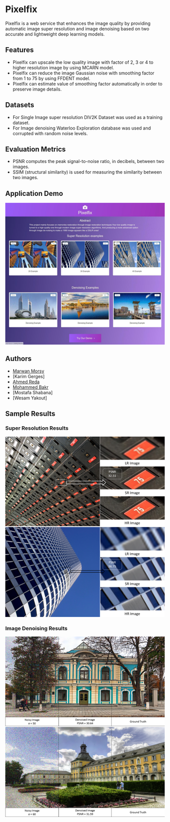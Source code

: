 # Pixelfix

Pixelfix is a web service that enhances the image quality by providing automatic image super resolution and image denoising based on two accurate and lightweight deep learning models.

## Features 

* Pixelfix can upscale the low quality image with factor of 2, 3 or 4 to higher resolution image by using MCARN model.
* Pixelfix can reduce the image Gaussian noise with smoothing factor from 1 to 75 by using FFDENT model.
* Pixelfix can estimate value of smoothing factor automatically in order to preserve image details.


## Datasets

* For Single Image super resolution DIV2K Dataset was used as a training dataset.
* For Image denoising Waterloo Exploration database was used and corrupted with random noise levels.

## Evaluation Metrics

* PSNR computes the peak signal-to-noise ratio, in decibels, between two images.
* SSIM (structural similarity) is used for measuring the similarity between two images.

## Application Demo

[![Watch the video](Images/download.jpg)](https://drive.google.com/file/d/1PYEWfGf_oKsWjHYupg82h04yrvkZvRu9/view?usp=sharing)

## Authors

* [Marwan Morsy](https://github.com/Marwan-Morsy)
* [Karim Gerges]
* [Ahmed Reda](https://github.com/AhmedRedaAmin)
* [Mohammed Bakr](https://github.com/MohamedBakrAli)
* [Mostafa Shabana]
* [Wesam Yakout]

## Sample Results

### Super Resolution Results

 ![Upscaling X2](Images/R1.png) 
 ![Upscaling X4](Images/R2.png)

### Image Denoising Results
 ![Denoised with sigma 50](Images/R3.png) 
 ![Denoised with sigma 60](Images/R4.png)









